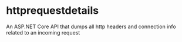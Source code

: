# httprequestdetails
An ASP.NET Core API that dumps all http headers and connection info related to an incoming request
